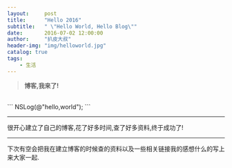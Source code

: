 ```yaml
---
layout:     post
title:      "Hello 2016"
subtitle:   " \"Hello World, Hello Blog\""
date:       2016-07-02 12:00:00
author:     "扒皮大叔"
header-img: "img/helloworld.jpg"
catalog: true
tags:
    - 生活
---
```


> **博客,我来了!**   
<br />
```
 NSLog(@"hello,world");
```

---
很开心建立了自己的博客,花了好多时间,查了好多资料,终于成功了!

---
下次有空会把我在建立博客的时候查的资料以及一些相关链接我的感想什么的写上来大家一起.